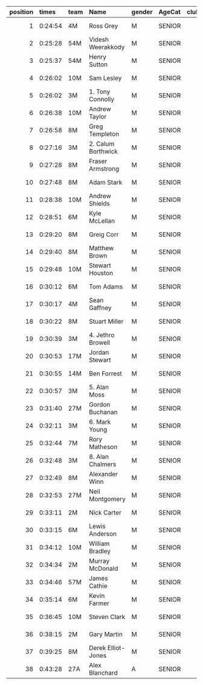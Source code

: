 |   position | times   | team   | Name               | gender   | AgeCat   |   clubnumber | Club name             | Website                                    |   finishPosition |
|-----------:|:--------|:-------|:-------------------|:---------|:---------|-------------:|:----------------------|:-------------------------------------------|-----------------:|
|          1 | 0:24:54 | 4M     | Ross Grey          | M        | SENIOR   |            4 | Inverclyde AC         | https://www.inverclydeac.org/              |                1 |
|          2 | 0:25:28 | 54M    | Videsh Weerakkody  | M        | SENIOR   |           54 | VP-Glasgow            | https://www.vp-glasgow.com                 |                3 |
|          3 | 0:25:37 | 54M    | Henry Sutton       | M        | SENIOR   |           54 | VP-Glasgow            | https://www.vp-glasgow.com                 |                4 |
|          4 | 0:26:02 | 10M    | Sam Lesley         | M        | SENIOR   |           10 | Shettleston Harriers  | http://shettlestonharriers.org.uk/         |                5 |
|          5 | 0:26:02 | 3M     | 1. Tony Connolly   | M        | SENIOR   |            3 | Bellahouston RR       | https://www.bellahoustonroadrunners.co.uk/ |                6 |
|          6 | 0:26:38 | 10M    | Andrew Taylor      | M        | SENIOR   |           10 | Shettleston Harriers  | http://shettlestonharriers.org.uk/         |                7 |
|          7 | 0:26:58 | 8M     | Greg Templeton     | M        | SENIOR   |            8 | Bellahouston Harriers | http://www.bellahoustonharriers.co.uk/     |                8 |
|          8 | 0:27:16 | 3M     | 2. Calum Borthwick | M        | SENIOR   |            3 | Bellahouston RR       | https://www.bellahoustonroadrunners.co.uk/ |                9 |
|          9 | 0:27:28 | 8M     | Fraser Armstrong   | M        | SENIOR   |            8 | Bellahouston Harriers | http://www.bellahoustonharriers.co.uk/     |               10 |
|         10 | 0:27:48 | 8M     | Adam Stark         | M        | SENIOR   |            8 | Bellahouston Harriers | http://www.bellahoustonharriers.co.uk/     |               12 |
|         11 | 0:28:38 | 10M    | Andrew Shields     | M        | SENIOR   |           10 | Shettleston Harriers  | http://shettlestonharriers.org.uk/         |               16 |
|         12 | 0:28:51 | 6M     | Kyle McLellan      | M        | SENIOR   |            6 | Cambuslang Harriers   | https://cambuslangharriers.org/            |               18 |
|         13 | 0:29:20 | 8M     | Greig Corr         | M        | SENIOR   |            8 | Bellahouston Harriers | http://www.bellahoustonharriers.co.uk/     |               22 |
|         14 | 0:29:40 | 8M     | Matthew Brown      | M        | SENIOR   |            8 | Bellahouston Harriers | http://www.bellahoustonharriers.co.uk/     |               23 |
|         15 | 0:29:48 | 10M    | Stewart Houston    | M        | SENIOR   |           10 | Shettleston Harriers  | http://shettlestonharriers.org.uk/         |               24 |
|         16 | 0:30:12 | 6M     | Tom Adams          | M        | SENIOR   |            6 | Cambuslang Harriers   | https://cambuslangharriers.org/            |               26 |
|         17 | 0:30:17 | 4M     | Sean Gaffney       | M        | SENIOR   |            4 | Inverclyde AC         | https://www.inverclydeac.org/              |               28 |
|         18 | 0:30:22 | 8M     | Stuart Miller      | M        | SENIOR   |            8 | Bellahouston Harriers | http://www.bellahoustonharriers.co.uk/     |               31 |
|         19 | 0:30:39 | 3M     | 4. Jethro Browell  | M        | SENIOR   |            3 | Bellahouston RR       | https://www.bellahoustonroadrunners.co.uk/ |               33 |
|         20 | 0:30:53 | 17M    | Jordan Stewart     | M        | SENIOR   |           17 | Calderglen Harriers   | http://www.calderglenharriers.org.uk/      |               36 |
|         21 | 0:30:55 | 14M    | Ben Forrest        | M        | SENIOR   |           14 | Ayr Seaforth AC       | https://www.ayrseaforth.co.uk/             |               37 |
|         22 | 0:30:57 | 3M     | 5. Alan Moss       | M        | SENIOR   |            3 | Bellahouston RR       | https://www.bellahoustonroadrunners.co.uk/ |               39 |
|         23 | 0:31:40 | 27M    | Gordon Buchanan    | M        | SENIOR   |           27 | Glasgow FrontRunners  | https://www.glasgowfrontrunners.org/       |               46 |
|         24 | 0:32:11 | 3M     | 6. Mark Young      | M        | SENIOR   |            3 | Bellahouston RR       | https://www.bellahoustonroadrunners.co.uk/ |               48 |
|         25 | 0:32:44 | 7M     | Rory Matheson      | M        | SENIOR   |            7 | Giffnock North AC     | https://www.giffnocknorth.co.uk/           |               56 |
|         26 | 0:32:48 | 3M     | 8. Alan Chalmers   | M        | SENIOR   |            3 | Bellahouston RR       | https://www.bellahoustonroadrunners.co.uk/ |               59 |
|         27 | 0:32:49 | 8M     | Alexander Winn     | M        | SENIOR   |            8 | Bellahouston Harriers | http://www.bellahoustonharriers.co.uk/     |               60 |
|         28 | 0:32:53 | 27M    | Neil Montgomery    | M        | SENIOR   |           27 | Glasgow FrontRunners  | https://www.glasgowfrontrunners.org/       |               61 |
|         29 | 0:33:11 | 2M     | Nick Carter        | M        | SENIOR   |            2 | Kilmarnock H&AC       | http://www.kilmarnockharriers.com/         |               63 |
|         30 | 0:33:15 | 6M     | Lewis Anderson     | M        | SENIOR   |            6 | Cambuslang Harriers   | https://cambuslangharriers.org/            |               64 |
|         31 | 0:34:12 | 10M    | William Bradley    | M        | SENIOR   |           10 | Shettleston Harriers  | http://shettlestonharriers.org.uk/         |               71 |
|         32 | 0:34:34 | 2M     | Murray McDonald    | M        | SENIOR   |            2 | Kilmarnock H&AC       | http://www.kilmarnockharriers.com/         |               74 |
|         33 | 0:34:46 | 57M    | James Cathie       | M        | SENIOR   |           57 | Whitemoss AAC         | https://whitemossaac.co.uk/                |               77 |
|         34 | 0:35:14 | 6M     | Kevin Farmer       | M        | SENIOR   |            6 | Cambuslang Harriers   | https://cambuslangharriers.org/            |               83 |
|         35 | 0:36:45 | 10M    | Steven Clark       | M        | SENIOR   |           10 | Shettleston Harriers  | http://shettlestonharriers.org.uk/         |              102 |
|         36 | 0:38:15 | 2M     | Gary  Martin       | M        | SENIOR   |            2 | Kilmarnock H&AC       | http://www.kilmarnockharriers.com/         |              122 |
|         37 | 0:39:25 | 8M     | Derek Elliot-Jones | M        | SENIOR   |            8 | Bellahouston Harriers | http://www.bellahoustonharriers.co.uk/     |              131 |
|         38 | 0:43:28 | 27A    | Alex Blanchard     | A        | SENIOR   |           27 | Glasgow FrontRunners  | https://www.glasgowfrontrunners.org/       |              149 |